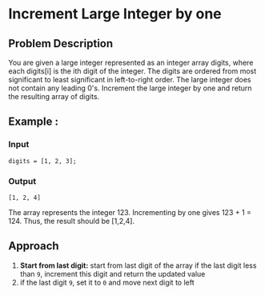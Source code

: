# Increment Large Integer by one
## Problem Description
You are given a large integer represented as an integer array digits, where each digits[i] is the ith digit of the integer. The digits are ordered from most significant to least significant in left-to-right order. The large integer does not contain any leading 0's. Increment the large integer by one and return the resulting array of digits.
## Example : 
### Input
```
digits = [1, 2, 3];
```
### Output
```
[1, 2, 4]
```
The array represents the integer 123. Incrementing by one gives 123 + 1 = 124. Thus, the result should be [1,2,4]. 

## Approach
1. **Start from last digit:** start from last digit of the array if the last digit less than `9`, increment this digit and return the updated value
2. if the last digit `9`, set it to `0` and move next digit to left
